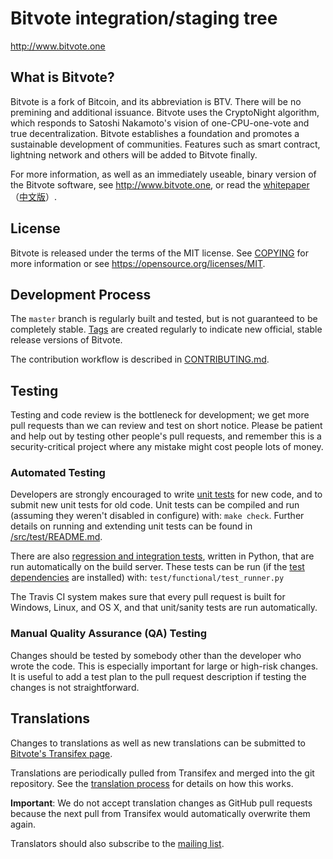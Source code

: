 Bitvote integration/staging tree
=====================================

http://www.bitvote.one

What is Bitvote?
----------------

Bitvote is a fork of Bitcoin, and its abbreviation is BTV. There will be no premining and additional issuance.
Bitvote uses the CryptoNight algorithm, which responds to Satoshi Nakamoto's vision of one-CPU-one-vote and true decentralization.
Bitvote establishes a foundation and promotes a sustainable development of communities.
Features such as smart contract, lightning network and others will be added to Bitvote finally.

For more information, as well as an immediately useable, binary version of
the Bitvote software, see http://www.bitvote.one, or read the
[whitepaper](https://www.bitvote.one/bitvote.pdf)（[中文版](https://www.bitvote.one/bitvote-cn.pdf)）.

License
-------

Bitvote is released under the terms of the MIT license. See [COPYING](COPYING) for more
information or see https://opensource.org/licenses/MIT.

Development Process
-------------------

The `master` branch is regularly built and tested, but is not guaranteed to be
completely stable. [Tags](https://github.com/bitvote/bitcoin/tags) are created
regularly to indicate new official, stable release versions of Bitvote.

The contribution workflow is described in [CONTRIBUTING.md](CONTRIBUTING.md).

Testing
-------

Testing and code review is the bottleneck for development; we get more pull
requests than we can review and test on short notice. Please be patient and help out by testing
other people's pull requests, and remember this is a security-critical project where any mistake might cost people
lots of money.

### Automated Testing

Developers are strongly encouraged to write [unit tests](src/test/README.md) for new code, and to
submit new unit tests for old code. Unit tests can be compiled and run
(assuming they weren't disabled in configure) with: `make check`. Further details on running
and extending unit tests can be found in [/src/test/README.md](/src/test/README.md).

There are also [regression and integration tests](/test), written
in Python, that are run automatically on the build server.
These tests can be run (if the [test dependencies](/test) are installed) with: `test/functional/test_runner.py`

The Travis CI system makes sure that every pull request is built for Windows, Linux, and OS X, and that unit/sanity tests are run automatically.

### Manual Quality Assurance (QA) Testing

Changes should be tested by somebody other than the developer who wrote the
code. This is especially important for large or high-risk changes. It is useful
to add a test plan to the pull request description if testing the changes is
not straightforward.

Translations
------------

Changes to translations as well as new translations can be submitted to
[Bitvote's Transifex page](https://www.transifex.com/projects/p/bitcoin/).

Translations are periodically pulled from Transifex and merged into the git repository. See the
[translation process](doc/translation_process.md) for details on how this works.

**Important**: We do not accept translation changes as GitHub pull requests because the next
pull from Transifex would automatically overwrite them again.

Translators should also subscribe to the [mailing list](https://groups.google.com/forum/#!forum/bitcoin-translators).
